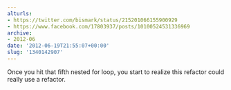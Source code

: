 ```yaml
---
alturls:
- https://twitter.com/bismark/status/215201066155900929
- https://www.facebook.com/17803937/posts/10100524531336969
archive:
- 2012-06
date: '2012-06-19T21:55:07+00:00'
slug: '1340142907'
---
```


Once you hit that fifth nested for loop, you start to realize this refactor could really use a refactor.

